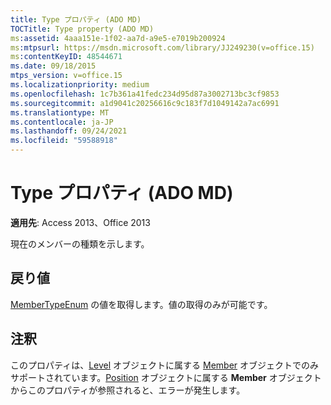 ```yaml
---
title: Type プロパティ (ADO MD)
TOCTitle: Type property (ADO MD)
ms:assetid: 4aaa151e-1f02-aa7d-a9e5-e7019b200924
ms:mtpsurl: https://msdn.microsoft.com/library/JJ249230(v=office.15)
ms:contentKeyID: 48544671
ms.date: 09/18/2015
mtps_version: v=office.15
ms.localizationpriority: medium
ms.openlocfilehash: 1c7b361a41fedc234d95d87a3002713bc3cf9853
ms.sourcegitcommit: a1d9041c20256616c9c183f7d1049142a7ac6991
ms.translationtype: MT
ms.contentlocale: ja-JP
ms.lasthandoff: 09/24/2021
ms.locfileid: "59588918"
---
```

# <a name="type-property-ado-md"></a>Type プロパティ (ADO MD)


**適用先**: Access 2013、Office 2013

現在のメンバーの種類を示します。

## <a name="return-values"></a>戻り値

[MemberTypeEnum](membertypeenum.md) の値を取得します。値の取得のみが可能です。

## <a name="remarks"></a>注釈

このプロパティは、[Level](level-object-ado-md.md) オブジェクトに属する [Member](member-object-ado-md.md) オブジェクトでのみサポートされています。[Position](position-object-ado-md.md) オブジェクトに属する **Member** オブジェクトからこのプロパティが参照されると、エラーが発生します。

